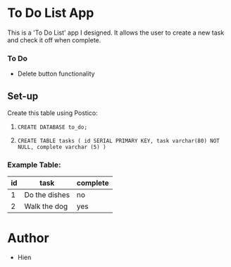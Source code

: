# To Do List App
This is a 'To Do List' app I designed. It allows the user to create a new task and check it off when complete.

### To Do
- Delete button functionality

## Set-up
Create this table using Postico:

1. ``CREATE DATABASE to_do;``

2. ``CREATE TABLE tasks (
id SERIAL PRIMARY KEY,
task varchar(80) NOT NULL,
complete varchar (5)
)``

### Example Table:

| id     | task          | complete |
| -------|-------------- | -------- |
| 1      | Do the dishes |    no    |
| 2      | Walk the dog  |   yes    |



# Author
- Hien
